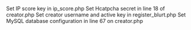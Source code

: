 Set IP score key in ip_score.php
Set Hcatpcha secret in line 18 of creator.php
Set creator username and active key in register_blurt.php
Set MySQL database configuration in line 67 on creator.php